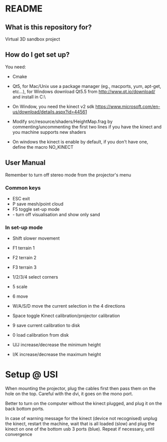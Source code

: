 # README #

## What is this repository for? ##

Virtual 3D sandbox project

## How do I get set up? ##

You need:

* Cmake

* Qt5, for Mac/Unix use a package manager (eg., macports, yum, apt-get, etc...), for Windows download Qt5.5 from http://www.qt.io/download/ and install in C:\

* On Window, you need the kinect v2 sdk https://www.microsoft.com/en-us/download/details.aspx?id=44561

* Modify src/resource/shaders/HeightMap.frag by commenting/uncommenting the first two lines if you have the kinect and you machine supports new shaders

* On windows the kinect is enable by default, if you don't have one, define the macro NO_KINECT


## User Manual ##

Remember to turn off stereo mode from the projector's menu

### Common keys ###
* ESC         exit
* P           save mesh/point cloud
* F5          toggle set-up mode
* -<minus>    turn off visualisation and show only sand

  
### In set-up mode ###

* Shift       slower movement


* F1          terrain 1
* F2          terrain 2
* F3          terrain 3

* 1/2/3/4     select corners
* 5           scale
* 6           move

* W/A/S/D        move the current selection in the 4 directions

* Space       toggle Kinect calibration/projector calibration



* 9           save current calibration to disk
* 0           load calibration from disk

* U/J         increase/decrease the minimum height
* I/K         increase/decrease the maximum height

# Setup @ USI #

When mounting the projector, plug the cables first then pass them on the hole on the top. Careful with the dvi, it goes on the mono port.

Better to turn on the computer without the kinect plugged, and plug it on the back bottom ports.
 
In case of warning message for the kinect (device not recognised) unplug the kinect, restart the machine, wait that is all loaded (slow) and plug the kinect on one of the bottom usb 3 ports (blue).
Repeat if necessary, until convergence